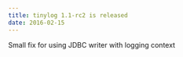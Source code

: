 ```yaml
---
title: tinylog 1.1-rc2 is released
date: 2016-02-15
---
```


Small fix for using JDBC writer with logging context
